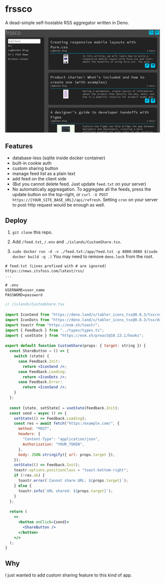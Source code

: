 # frssco

A dead-simple self-hostable RSS aggregator written in Deno.

![ss1.png](screenshots/ss1.png)

## Features

- database-less (sqlite inside docker container)
- built-in cookie auth
- custom sharing button
- manage feed list as a plain text
- add feed on the client side
- (But you cannot delete feed. Just update `feed.txt` on your server)
- No automatically aggreagation. To aggregate all the feeds, press the update
  button on the top-right, or
  `curl -X POST https://{YOUR_SITE_BASE_URL}/api/refresh`. Setting `cron` on
  your server to post http request would be enough as well.

## Deploy

1. `git clone` this repo.

2. Add `/feed.txt`, `/.env` and `./islands/CustomShare.tsx`.

3. `sudo docker run -d -v ./feed.txt:/app/feed.txt -p 8080:8080 $(sudo docker build -q .)`
   You may need to remove `deno.lock` from the root.

```
# feed.txt (Lines prefixed with # are ignored)
https://news.itsfoss.com/latest/rss/
...
```

```
# .env
USERNAME=user_name
PASSWORD=password
```

```jsx
// /islands/CustomShare.tsx

import IconSend from "https://deno.land/x/tabler_icons_tsx@0.0.3/tsx/send.tsx";
import IconDots from "https://deno.land/x/tabler_icons_tsx@0.0.3/tsx/dots.tsx";
import toastr from "https://esm.sh/toastr";
import { Feedback } from "../types/types.ts";
import { useState } from "https://esm.sh/preact@10.13.1/hooks";

export default function CustomShare(props: { target: string }) {
  const ShareButton = () => {
    switch (state) {
      case Feedback.Init:
        return <IconSend />;
      case Feedback.Loading:
        return <IconDots />;
      case Feedback.Error:
        return <IconSend />;
    }
  };

  const [state, setState] = useState(Feedback.Init);
  const send = async () => {
    setState(() => Feedback.Loading);
    const res = await fetch("https:/example.com/", {
      method: "POST",
      headers: {
        "Content-Type": "application/json",
        Authorization: "YOUR_TOKEN",
      },
      body: JSON.stringify({ url: props.target }),
    });
    setState(() => Feedback.Init);
    toastr.options.positionClass = "toast-bottom-right";
    if (!res.ok) {
      toastr.error(`Cannot share URL: ${props.target}`);
    } else {
      toastr.info(`URL shared: ${props.target}`);
    }
  };

  return (
    <>
      <button onClick={send}>
        <ShareButton />
      </button>
    </>
  );
}
```

## Why

I just wanted to add custom sharing feature to this kind of app.
